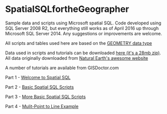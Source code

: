 # SpatialSQLfortheGeographer
Sample data and scripts using Microsoft spatial SQL. Code developed using SQL Server 2008 R2, but everything still works as of April 2016 up through Microsoft SQL Server 2014. Any suggestions or improvements are welcome.

All scripts and tables used here are based on the <a href="https://msdn.microsoft.com/en-us/library/cc280487.aspx">GEOMETRY data type</a>

Data used in scripts and tutorials can be downloaded <a href="http://www.benjaminspaulding.com/downloads/Tutorial_Spatial_Data.zip">here (it's a 28mb zip)</a>.  All data originally downloaded from <a href="http://www.naturalearthdata.com/">Natural Earth's awesome website</a>

A number of tutorials are available from GISDoctor.com

Part 1 - <a href="http://www.benjaminspaulding.com/2011/11/15/spatial-sql-geographer-part-1-spatial-sql/">Welcome to Spatial SQL</a>

Part 2 - <a href ="https://www.benjaminspaulding.com/2011/11/21/spatial-sql-geographer-part-2-basic-spatial-sql-scripts/">Basic Spatial SQL Scripts</a>

Part 3 - <a href ="hhttps://www.benjaminspaulding.com/2012/01/30/spatial-sql-geographer-part-3-basic-spatial-sql-scripts/">More Basic Spatial SQL Scripts</a>

Part 4 - <a href ="http://www.benjaminspaulding.com/2013/05/07/spatial-sql-multi-point-line/">Mulit-Point to Line Example</a>

